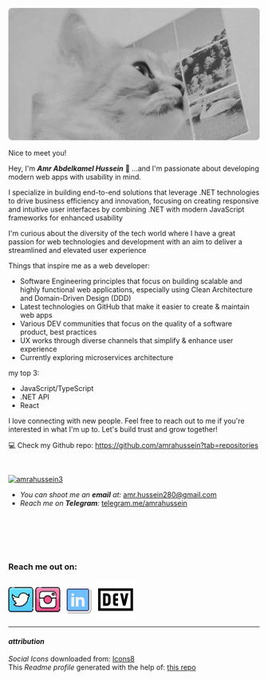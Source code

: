 ![cat wondering](https://github.com/amrahussein/amrahussein/blob/main/assets/cat-wondering.png)
<p> Nice to meet you! </P>

Hey, I'm ___Amr Abdelkamel Hussein___ 👋 ...and I'm passionate about developing modern web apps with usability in mind.

I specialize in building end-to-end solutions that leverage .NET technologies to drive business efficiency and innovation, focusing on creating responsive and intuitive user interfaces by combining .NET with modern JavaScript frameworks for enhanced usability

I'm curious about the diversity of the tech world where I have a great passion for web technologies and development with an aim to deliver a streamlined and elevated user experience

Things that inspire me as a web developer:
* Software Engineering principles that focus on building scalable and highly functional web applications, especially using Clean Architecture and Domain-Driven Design (DDD)
* Latest technologies on GitHub that make it easier to create & maintain web apps
* Various DEV communities that focus on the quality of a software product, best practices
* UX works through diverse channels that simplify & enhance user experience
* Currently exploring microservices architecture

my top 3:
* JavaScript/TypeScript
* .NET API
* React


I love connecting with new people. Feel free to reach out to me if you're interested in what I'm up to. Let's build trust and grow together!


💻 Check my Github repo: https://github.com/amrahussein?tab=repositories

&nbsp;


<p align="left"> <a href="https://twitter.com/amrahussein3" target="blank"><img src="https://img.shields.io/twitter/follow/amrahussein3?logo=twitter&style=for-the-badge" alt="amrahussein3" /></a> </p>



- _You can shoot me an __email__ at:_ amr.hussein280@gmail.com
- _Reach me on __Telegram__:_ [telegram.me/amrahussein](https://telegram.me/amrahussein/)


&nbsp;
<!--
### latest posts
soon -->
<!-- BLOG-POST-LIST:START -->
<!-- BLOG-POST-LIST:END -->
&nbsp;
---

<h3>Reach me out on:</h3>
<p>

<a target="_blank" href="https://twitter.com/amrahussein3" target="blank"><img align="center" src="https://github.com/amrahussein/amrahussein/blob/main/assets/icons8-twitter-64.png" alt="amrahussein" height="50" width="50" /></a>
<a target="_blank" href="https://instagram.com/amrahussein3" target="blank"><img align="center" src="https://github.com/amrahussein/amrahussein/blob/main/assets/icons8-instagram-64.png" alt="amrahussein" height="50" width="50" /></a>
<a target="_blank" href="https://linkedin.com/in/amrahussein" target="blank"><img align="center" src="https://github.com/amrahussein/amrahussein/blob/main/assets/icons8-linkedin-100.png" alt="amrahussein" height="63" width="63" /></a>
<a target="_blank" href="https://dev.to/amrahussein" target="blank"><img align="center" src="https://github.com/amrahussein/amrahussein/blob/main/assets/icons8-dev.svg" alt="amromoorie" height="80" width="80" /></a>

</p>


---
#### ___attribution___
_Social Icons_ downloaded from: <a target="_blank" href="https://icons8.com">Icons8</a>
<br>
This *Readme profile* generated with the help of: <a target="_blank" href="https://github.com/rahuldkjain/github-profile-readme-generator">this repo</a>
